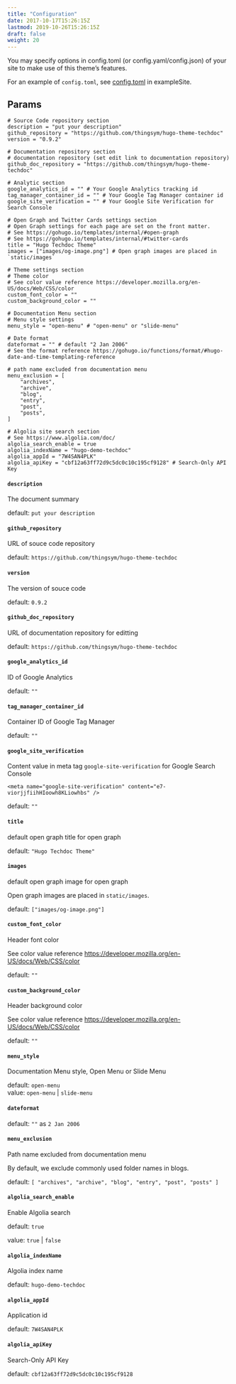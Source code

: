 ```yaml
---
title: "Configuration"
date: 2017-10-17T15:26:15Z
lastmod: 2019-10-26T15:26:15Z
draft: false
weight: 20
---
```


You may specify options in config.toml (or config.yaml/config.json) of your site to make use of this theme’s features.

For an example of `config.toml`, see [config.toml](https://github.com/thingsym/hugo-theme-techdoc/blob/master/exampleSite/config.toml) in exampleSite.

## Params

    # Source Code repository section
    description = "put your description"
    github_repository = "https://github.com/thingsym/hugo-theme-techdoc"
    version = "0.9.2"

    # Documentation repository section
    # documentation repository (set edit link to documentation repository)
    github_doc_repository = "https://github.com/thingsym/hugo-theme-techdoc"

    # Analytic section
    google_analytics_id = "" # Your Google Analytics tracking id
    tag_manager_container_id = "" # Your Google Tag Manager container id
    google_site_verification = "" # Your Google Site Verification for Search Console

    # Open Graph and Twitter Cards settings section
    # Open Graph settings for each page are set on the front matter.
    # See https://gohugo.io/templates/internal/#open-graph
    # See https://gohugo.io/templates/internal/#twitter-cards
    title = "Hugo Techdoc Theme"
    images = ["images/og-image.png"] # Open graph images are placed in `static/images`

    # Theme settings section
    # Theme color
    # See color value reference https://developer.mozilla.org/en-US/docs/Web/CSS/color
    custom_font_color = ""
    custom_background_color = ""

    # Documentation Menu section
    # Menu style settings
    menu_style = "open-menu" # "open-menu" or "slide-menu"

    # Date format
    dateformat = "" # default "2 Jan 2006"
    # See the format reference https://gohugo.io/functions/format/#hugo-date-and-time-templating-reference

    # path name excluded from documentation menu
    menu_exclusion = [
        "archives",
        "archive",
        "blog",
        "entry",
        "post",
        "posts",
    ]

    # Algolia site search section
    # See https://www.algolia.com/doc/
    algolia_search_enable = true
    algolia_indexName = "hugo-demo-techdoc"
    algolia_appId = "7W4SAN4PLK"
    algolia_apiKey = "cbf12a63ff72d9c5dc0c10c195cf9128" # Search-Only API Key

#### `description`

The document summary

default: `put your description`

#### `github_repository`

URL of souce code repository

default: `https://github.com/thingsym/hugo-theme-techdoc`

#### `version`

The version of souce code

default: `0.9.2`

#### `github_doc_repository`

URL of documentation repository for editting

default: `https://github.com/thingsym/hugo-theme-techdoc`

#### `google_analytics_id`

ID of Google Analytics

default: `""`

#### `tag_manager_container_id`

Container ID of Google Tag Manager

default: `""`

#### `google_site_verification`

Content value in meta tag `google-site-verification` for Google Search Console

```
<meta name="google-site-verification" content="e7-viorjjfiihHIoowh8KLiowhbs" />
```

default: `""`

#### `title`

default open graph title for open graph

default: `"Hugo Techdoc Theme"`

#### `images`

default open graph image for open graph

Open graph images are placed in `static/images`.

default: `["images/og-image.png"]`

#### `custom_font_color`

Header font color

See color value reference https://developer.mozilla.org/en-US/docs/Web/CSS/color


default: `""`

#### `custom_background_color`

Header background color

See color value reference https://developer.mozilla.org/en-US/docs/Web/CSS/color

default: `""`

#### `menu_style`

Documentation Menu style, Open Menu or Slide Menu

default: `open-menu`  
value: `open-menu` | `slide-menu`

#### `dateformat`

default: `""` as `2 Jan 2006`

#### `menu_exclusion`

Path name excluded from documentation menu

By default, we exclude commonly used folder names in blogs.

default: `[
        "archives",
        "archive",
        "blog",
        "entry",
        "post",
        "posts"
    ]`


#### `algolia_search_enable`

Enable Algolia search

default: `true`

value: `true` | `false`

#### `algolia_indexName`

Algolia index name

default: `hugo-demo-techdoc`

#### `algolia_appId`

Application id

default: `7W4SAN4PLK`

#### `algolia_apiKey`

Search-Only API Key

default: `cbf12a63ff72d9c5dc0c10c195cf9128`

